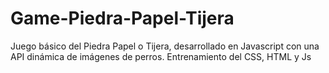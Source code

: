 # Game-Piedra-Papel-Tijera
Juego básico del Piedra Papel o Tijera, desarrollado en Javascript con una API dinámica de imágenes de perros. Entrenamiento del CSS, HTML y Js
